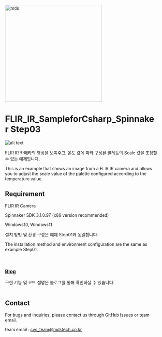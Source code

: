 <img width="320" alt="mds" src="https://github.com/MDStechCVS/FLIR_IR_SampleforCsharp_Spinnaker/assets/142575573/d301dcfe-14c9-4ec5-91e7-9ee2b01314b2">

# FLIR_IR_SampleforCsharp_Spinnaker Step03
![alt text](1-1.화면.png)

FLIR IR 카메라의 영상을 보여주고, 온도 값에 따라 구성된 팔레트의 Scale 값을 조정할 수 있는 예제입니다. 

 This is an example that shows an image from a FLIR IR camera and allows you to adjust the scale value of the palette configured according to the temperature value.


## Requirement
FLIR IR Camera 


Spinnaker SDK 3.1.0.97 (x86 version recommended)


Windows10, Windows11


설치 방법 및 환경 구성은 예제 Step01과 동일합니다.


The installation method and environment configuration are the same as example Step01.

<br>
 
 ### [Blog](https://blog.naver.com/PostView.naver?blogId=mdstec_flir&logNo=223426592849&categoryNo=51&parentCategoryNo=51&from=thumbnailList)
 구현 기능 및 코드 설명은 블로그를 통해 확인하실 수 있습니다. 
<br><br>


## Contact
For bugs and inquiries, please contact us through GitHub Issues or team email.

  


team email : cvs_team@mdstech.co.kr










